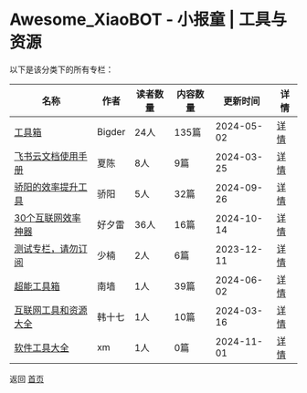 # Awesome_XiaoBOT - 小报童 | 工具与资源

以下是该分类下的所有专栏：

| 名称 | 作者 | 读者数量 | 内容数量 | 更新时间 | 详情 |
|------|------|----------|----------|----------|------|
| [工具箱](https://xiaobot.net/p/BigderTools?refer=0b133df9-27dc-423b-8101-639049001c13) | Bigder | 24人 | 135篇 |  2024-05-02 | [详情](data/BigderTools.md) |
| [飞书云文档使用手册](https://xiaobot.net/p/feishu001?refer=0b133df9-27dc-423b-8101-639049001c13) | 夏陈 | 8人 | 9篇 |  2024-03-25 | [详情](data/feishu001.md) |
| [骄阳的效率提升工具](https://xiaobot.net/p/xiaolvtools?refer=0b133df9-27dc-423b-8101-639049001c13) | 骄阳 | 5人 | 32篇 |  2024-09-26 | [详情](data/xiaolvtools.md) |
| [30个互联网效率神器](https://xiaobot.net/p/pmtools1?refer=0b133df9-27dc-423b-8101-639049001c13) | 好夕雷 | 36人 | 16篇 |  2024-10-14 | [详情](data/pmtools1.md) |
| [测试专栏，请勿订阅](https://xiaobot.net/p/web?refer=0b133df9-27dc-423b-8101-639049001c13) | 少楠 | 2人 | 6篇 |  2023-12-11 | [详情](data/web.md) |
| [超能工具箱](https://xiaobot.net/p/nq20240511?refer=0b133df9-27dc-423b-8101-639049001c13) | 南墙 | 1人 | 39篇 |  2024-06-02 | [详情](data/nq20240511.md) |
| [互联网工具和资源大全](https://xiaobot.net/p/hanshiqi930?refer=0b133df9-27dc-423b-8101-639049001c13) | 韩十七 | 1人 | 10篇 |  2024-03-16 | [详情](data/hanshiqi930.md) |
| [软件工具大全](https://xiaobot.net/p/yucca01?refer=0b133df9-27dc-423b-8101-639049001c13) | xm | 1人 | 0篇 |  2024-11-01 | [详情](data/yucca01.md) |


返回 [首页](../README.md)

